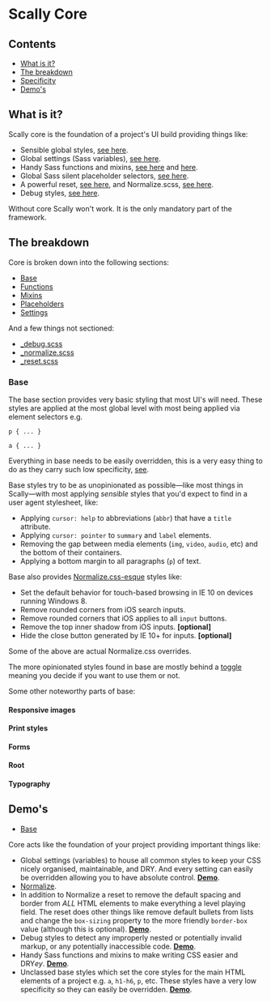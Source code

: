 ﻿# Scally Core




## Contents

- [What is it?](#what-is-it)
- [The breakdown](#the-breakdown)
- [Specificity](#specificity)
- [Demo's](#demos)




## What is it?

Scally core is the foundation of a project's UI build providing things like:

- Sensible global styles, [see here](#base).
- Global settings (Sass variables), [see here](#settings).
- Handy Sass functions and mixins, [see here](#functions) and [here](#mixins).
- Global Sass silent placeholder selectors, [see here](#placeholders).
- A powerful reset, [see here](#_reset.scss), and Normalize.scss, [see here](#_normalize.scss).
- Debug styles, [see here](#_debug.scss).

Without core Scally won't work. It is the only mandatory part of the framework.




## The breakdown

Core is broken down into the following sections:

- [Base](#base)
- [Functions](#functions)
- [Mixins](#mixins)
- [Placeholders](#placeholders)
- [Settings](#settings)

And a few things not sectioned:

- [_debug.scss](#_debug.scss)
- [_normalize.scss](#_normalize.scss)
- [_reset.scss](#_reset.scss)

### Base

The base section provides very basic styling that most UI's will need. These styles are applied at the most global level with most being applied via element selectors e.g.

```
p { ... }
```

```
a { ... }
```

Everything in base needs to be easily overridden, this is a very easy thing to do as they carry such low specificity, [see](#specificity).

Base styles try to be as unopinionated as possible—like most things in Scally—with most applying *sensible* styles that you'd expect to find in a user agent stylesheet, like:

- Applying `cursor: help` to abbreviations (`abbr`) that have a `title` attribute.
- Applying `cursor: pointer` to `summary` and `label` elements.
- Removing the gap between media elements (`img`, `video`, `audio`, etc) and the bottom of their containers.
- Applying a bottom margin to all paragraphs (`p`) of text.

Base also provides [Normalize.css-esque](http://necolas.github.io/normalize.css/) styles like:

- Set the default behavior for touch-based browsing in IE 10 on devices running Windows 8.
- Remove rounded corners from iOS search inputs.
- Remove rounded corners that iOS applies to all `input` buttons.
- Remove the top inner shadow from iOS inputs. **[optional]**
- Hide the close button generated by IE 10+ for inputs. **[optional]**

Some of the above are actual Normalize.css overrides.

The more opinionated styles found in base are mostly behind a [toggle](settings/_toggles.scss) meaning you decide if you want to use them or not.

Some other noteworthy parts of base:

#### Responsive images

#### Print styles

#### Forms

#### Root

#### Typography




## Demo's

- [Base](http://codepen.io/team/westfieldlabs/full/zIgBs)








Core acts like the foundation of your project providing important things like:

- Global settings (variables) to house all common styles to keep your CSS
  nicely organised, maintainable, and DRY. And every setting can easily be overridden allowing you to have absolute control. **[Demo](http://codepen.io/team/westfieldlabs/full/aLDdb)**.
- [Normalize](http://necolas.github.io/normalize.css/).
- In addition to Normalize a reset to remove the default spacing and border
  from *ALL* HTML elements to make everything a level playing field. The reset does other things like remove default bullets from lists and change the `box-sizing` property to the more friendly `border-box` value (although this is optional). **[Demo](http://codepen.io/team/westfieldlabs/full/wGvdp)**.
- Debug styles to detect any improperly nested or potentially invalid markup,
  or any potentially inaccessible code. **[Demo](http://codepen.io/team/westfieldlabs/full/GHzvE)**.
- Handy Sass functions and mixins to make writing CSS easier and DRY*ey*.
  **[Demo](http://codepen.io/team/westfieldlabs/full/Bcfyz)**.
- Unclassed base styles which set the core styles for the main HTML elements
  of a project e.g. `a`, `h1-h6`, `p`, etc. These styles have a very low specificity so they can easily be overridden. **[Demo](http://codepen.io/team/westfieldlabs/full/zIgBs)**.